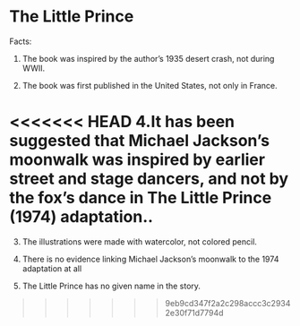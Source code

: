 # The Little Prince

Facts:

1. The book was inspired by the author’s 1935 desert crash, not during WWII.

2. The book was first published in the United States, not only in France.


<<<<<<< HEAD
4.It has been suggested that Michael Jackson’s moonwalk was inspired by earlier street and stage dancers, and not by the fox’s dance in The Little Prince (1974) adaptation..
=======
3. The illustrations were made with watercolor, not colored pencil.

4. There is no evidence linking Michael Jackson’s moonwalk to the 1974 adaptation at all

5. The Little Prince has no given name in the story.
>>>>>>> 9eb9cd347f2a2c298accc3c29342e30f71d7794d

